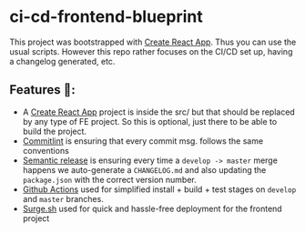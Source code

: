 # ci-cd-frontend-blueprint

This project was bootstrapped with [Create React App](https://github.com/facebook/create-react-app). Thus you can use 
the usual scripts. However this repo rather focuses on the CI/CD set up, having a changelog generated, etc.

## Features 🚀:
- A [Create React App](https://github.com/facebook/create-react-app) project is inside the src/ but that should be 
replaced by any type of FE project. So this is optional, just there to be able to build the project.
- [Commitlint](https://commitlint.js.org/#/) is ensuring that every commit msg. follows the same conventions
- [Semantic release](https://www.npmjs.com/package/semantic-release) is ensuring every time a `develop -> master` merge
happens we auto-generate a `CHANGELOG.md` and also updating the `package.json` with the correct version number. 
- [Github Actions](https://github.com/features/actions) used for simplified install + build + test stages on `develop`
and `master` branches.
- [Surge.sh](https://surge.sh) used for quick and hassle-free deployment for the frontend project